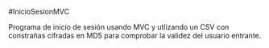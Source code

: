 #InicioSesionMVC

Programa de inicio de sesión usando MVC y utlizando un CSV con constrañas cifradas en MD5 para comprobar la validez del usuario entrante.
